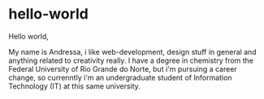 # hello-world

Hello world,

My name is Andressa, i like web-development, design stuff in general and anything related to creativity really.
I have a degree in chemistry from the Federal University of Rio Grande do Norte, but i'm pursuing a career change, so currenntly i'm an undergraduate student of Information Technology (IT) at this same university.
